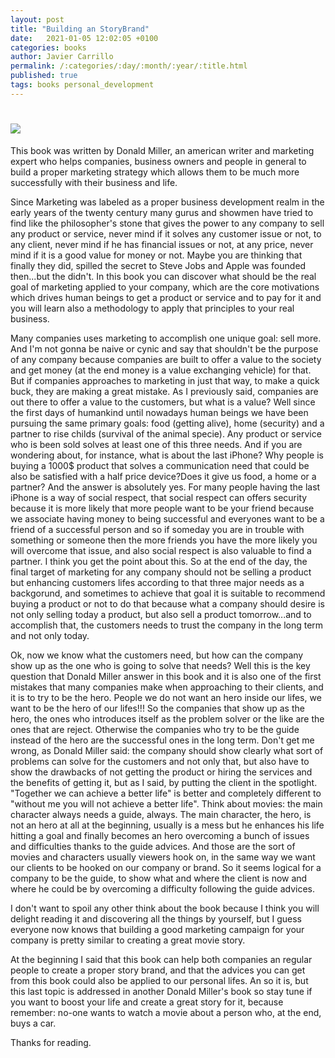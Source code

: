 ```yaml
---
layout: post
title: "Building an StoryBrand"
date:   2021-01-05 12:02:05 +0100
categories: books
author: Javier Carrillo
permalink: /:categories/:day/:month/:year/:title.html
published: true
tags: books personal_development 
---
```


<h1><img style="align= center" src="https://images-na.ssl-images-amazon.com/images/I/41TRnujborL._SX342_SY445_QL70_ML2_.jpg"></h1>

This book was written by Donald Miller, an american writer and marketing expert who helps companies, business owners and people in general to build a proper marketing strategy which allows them to be much more successfully with their business and life.

Since Marketing was labeled as a proper business development realm in the early years of the twenty century many gurus and showmen have tried to find like the philosopher's stone that gives the power to any company to sell any product or service, never mind if it solves any customer issue or not, to any client, never mind if he has financial issues or not, at any price, never mind if it is a good value for money or not. Maybe you are thinking that finally they did, spilled the secret to Steve Jobs and Apple was founded then...but the didn't. In this book you can discover what should be the real goal of marketing applied to your company, which are the core motivations which drives human beings to get a product or service and to pay for it and you will learn also a methodology to apply that principles to your real business. 

Many companies uses marketing to accomplish one unique goal: sell more. And I'm not gonna be naive or cynic and say that shouldn't be the purpose of any company because companies are built to offer a value to the society and get money (at the end money is a value exchanging vehicle) for that. But if companies approaches to marketing in just that way, to make a quick buck, they are making a great mistake. As I previously said, companies are out there to offer a value to the customers, but what is a value? Well since the first days of humankind until nowadays human beings we have been pursuing the same primary goals: food (getting alive), home (security) and a partner to rise childs (survival of the animal specie). Any product or service who is been sold solves at least one of this three needs. And if you are wondering about, for instance, what is about the last iPhone? Why people is buying a 1000$ product that solves a communication need that could be also be satisfied with a half price device?Does it give us food, a home or a partner? And the answer is absolutely yes. For many people having the last iPhone is a way of social respect, that social respect can offers security because it is more likely that more people want to be your friend because we associate having money to being successful and everyones want to be a friend of a successful person and so if someday you are in trouble with something or someone then the more friends you have the more likely you will overcome that issue, and also social respect is also valuable to find a partner. I think you get the point about this. So at the end of the day, the final target of marketing for any company should not be selling a product but enhancing customers lifes according to that three major needs as a backgorund, and sometimes to achieve that goal it is suitable to recommend buying a product or not to do that because what a company should desire is not only selling today a product, but also sell a product tomorrow...and to accomplish that, the customers needs to trust the company in the long term and not only today.

Ok, now we know what the customers need, but how can the company show up as the one who is going to solve that needs? Well this is the key question that Donald Miller answer in this book and it is also one of the first mistakes that many companies make when approaching to their clients, and it is to try to be the hero. People we do not want an hero inside our lifes, we want to be the hero of our lifes!!! So the companies that show up as the hero, the ones who introduces itself as the problem solver or the like are the ones that are reject. Otherwise the companies who try to be the guide instead of the hero are the successful ones in the long term. Don't get me wrong, as Donald Miller said: the company should show clearly what sort of problems can solve for the customers and not only that, but also have to show the drawbacks of not getting the product or hiring the services and the benefits of getting it, but as I said, by putting the client in the spotlight. "Together we can achieve a better life" is better and completely different to "without me you will not achieve a better life". Think about movies: the main character always needs a guide, always. The main character, the hero, is not an hero at all at the beginning, usually is a mess but he enhances his life hitting a goal and finally becomes an hero overcoming a bunch of issues and difficulties thanks to the guide advices. And those are the sort of movies and characters usually viewers hook on, in the same way we want our clients to be hooked on our company or brand. So it seems logical for a company to be the guide, to show what and where the client is now and where he could be by overcoming a difficulty following the guide advices.

I don't want to spoil any other think about the book because I think you will delight reading it and discovering all the things by yourself, but I guess everyone now knows that building a good marketing campaign for your company is pretty similar to creating a great movie story.

At the beginning I said that this book can help both companies an regular people to create a proper story brand, and that the advices you can get from this book could also be applied to our personal lifes. An so it is, but this last topic is addressed in another Donald Miller's book so stay tune if you want to boost your life and create a great story for it, because remember: no-one wants to watch a movie about a person who, at the end, buys a car.

Thanks for reading.